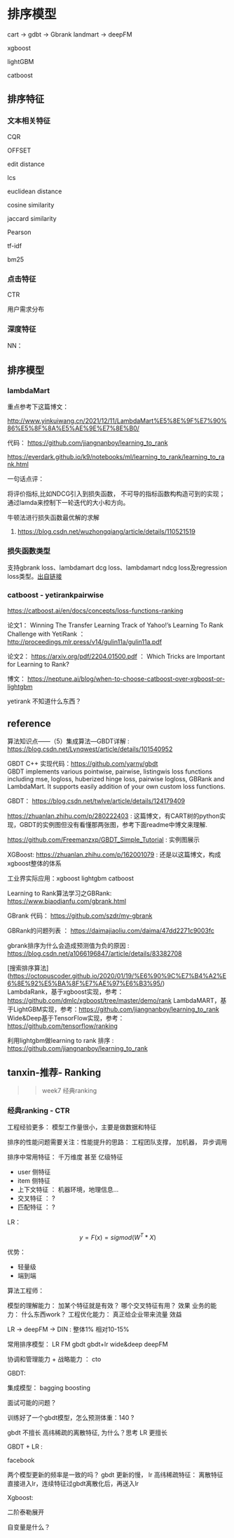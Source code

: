 
# 排序模型

cart -> gdbt -> Gbrank  landmart  -> deepFM

xgboost

lightGBM

catboost


## 排序特征

### 文本相关特征

CQR

OFFSET

edit distance

lcs

euclidean distance

cosine similarity

jaccard similarity

Pearson

tf-idf

bm25

### 点击特征

CTR

用户需求分布



### 深度特征

NN： 



## 排序模型

### lambdaMart

重点参考下这篇博文：

http://www.yinkuiwang.cn/2021/12/11/LambdaMart%E5%8E%9F%E7%90%86%E5%8F%8A%E5%AE%9E%E7%8E%B0/

代码：
https://github.com/jiangnanboy/learning_to_rank

https://everdark.github.io/k9/notebooks/ml/learning_to_rank/learning_to_rank.html

一句话点评：

将评价指标,比如NDCG引入到损失函数， 不可导的指标函数构构造可到的实现； 通过lamda来控制下一轮迭代的大小和方向。

牛顿法进行损失函数最优解的求解

1. https://blog.csdn.net/wuzhongqiang/article/details/110521519





### 损失函数类型 

支持gbrank loss、lambdamart dcg loss、lambdamart ndcg loss及regression loss类型。[出自链接](https://www.alibabacloud.com/help/zh/machine-learning-platform-for-ai/latest/gbdt-regression)


### catboost - yetirankpairwise

https://catboost.ai/en/docs/concepts/loss-functions-ranking

论文1：
Winning The Transfer Learning Track of Yahoo!’s Learning
To Rank Challenge with YetiRank ：  http://proceedings.mlr.press/v14/gulin11a/gulin11a.pdf

论文2：
https://arxiv.org/pdf/2204.01500.pdf  ： Which Tricks are Important for Learning to Rank?

博文：
https://neptune.ai/blog/when-to-choose-catboost-over-xgboost-or-lightgbm

yetirank  不知道什么东西？






## reference

算法知识点——（5）集成算法—GBDT详解  : https://blog.csdn.net/Lynqwest/article/details/101540952

GBDT C++ 实现代码：https://github.com/yarny/gbdt  
    GBDT implements various pointwise, pairwise, listingwis loss functions including mse, logloss, huberized hinge loss, pairwise logloss, GBRank and LambdaMart. It supports easily addition of your own custom loss functions.

GBDT：
https://blog.csdn.net/twlve/article/details/124179409

https://zhuanlan.zhihu.com/p/280222403 :  这篇博文，有CART树的python实现，GBDT的实例图但没有看懂那两张图，参考下面readme中博文来理解.

https://github.com/Freemanzxp/GBDT_Simple_Tutorial :  实例图展示


XGBoost:
https://zhuanlan.zhihu.com/p/162001079  :  还是以这篇博文，构成xgboost整体的体系


工业界实际应用：xgboost lightgbm  catboost




Learning to Rank算法学习之GBRank: https://www.biaodianfu.com/gbrank.html

GBrank 代码： https://github.com/szdr/my-gbrank  

GBRank的问题列表 ： https://daimajiaoliu.com/daima/47dd2271c9003fc

gbrank排序为什么会造成预测值为负的原因 : https://blog.csdn.net/a1066196847/article/details/83382708

[搜索排序算法] (https://octopuscoder.github.io/2020/01/19/%E6%90%9C%E7%B4%A2%E6%8E%92%E5%BA%8F%E7%AE%97%E6%B3%95/)  
    LambdaRank，基于xgboost实现，参考：https://github.com/dmlc/xgboost/tree/master/demo/rank
    LambdaMART，基于LightGBM实现，参考：https://github.com/jiangnanboy/learning_to_rank
    Wide&Deep基于TensorFlow实现，参考：https://github.com/tensorflow/ranking

利用lightgbm做learning to rank 排序 : https://github.com/jiangnanboy/learning_to_rank 





## tanxin-推荐- Ranking

>> week7 经典ranking

### 经典ranking - CTR


工程经验更多： 模型工作量很小，主要是做数据和特征

排序的性能问题需要关注：性能提升的思路： 工程团队支撑， 加机器， 异步调用 


排序中常用特征：  千万维度 甚至 亿级特征

- user 侧特征
- item 侧特征
- 上下文特征  ：  机器环境，地理信息...
- 交叉特征 ： ?
- 匹配特征 ： ?


LR：

$$y = F(x) = sigmod(W^T*X)$$

优势：

- 轻量级
- 端到端


算法工程师：

模型的理解能力： 加某个特征就是有效？ 哪个交叉特征有用？ 效果
业务的能力：  什么东西work？
工程优化能力： 真正给企业带来流量 效益


LR -> deepFM -> DIN :  整体1%  相对10-15%

常用排序模型：
LR FM gbdt gbdt+lr wide&deep  deepFM


协调和管理能力  +  战略能力  ： cto

GBDT:


集成模型：
bagging
boosting


面试可能的问题？

训练好了一个gbdt模型，怎么预测体重：140  ?


gbdt 不擅长 高纬稀疏的离散特征, 为什么？思考 LR 更擅长


GBDT + LR :

facebook

两个模型更新的频率是一致的吗？ gbdt 更新的慢， lr
高纬稀疏特征： 离散特征直接进入lr，连续特征过gbdt离散化后，再送入lr


Xgboost:


二阶泰勒展开


自变量是什么？



















